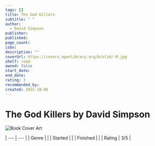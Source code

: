 ```yaml
---
tags: []
title: The God Killers
subtitle: " "
author:
  - David Simpson
publisher: 
published: 
page_count: 
isbn: 
description: ""
coverUrl: https://covers.openlibrary.org/b/olid/-M.jpg
shelf: read
owned: false
start_date: 
end_date: 
rating: 3
recommended_by: 
created: 2015-10-06
---
```


# The God Killers by David Simpson

![Book Cover Art](https://covers.openlibrary.org/b/olid/-M.jpg)


| --- | --- |
| Genre |  |
| Started |  |
| Finished |  |
| Rating | 3/5 |

